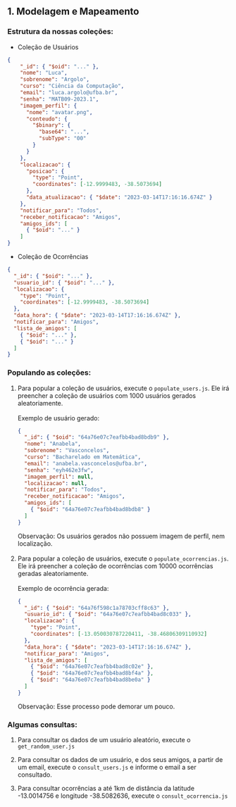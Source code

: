 ## 1. Modelagem e Mapeamento

### Estrutura da nossas coleções:

- Coleção de Usuários

```json
{
    "_id": { "$oid": "..." },
    "nome": "Luca",
    "sobrenome": "Argolo",
    "curso": "Ciência da Computação",
    "email": "luca.argolo@ufba.br",
    "senha": "MATB09-2023.1",
    "imagem_perfil": {
      "nome": "avatar.png",
      "conteudo": {
        "$binary": {
          "base64": "...",
          "subType": "00"
        }
      }
    },
    "localizacao": {
      "posicao": {
        "type": "Point",
        "coordinates": [-12.9999483, -38.5073694]
      },
      "data_atualizacao": { "$date": "2023-03-14T17:16:16.674Z" }
    },
    "notificar_para": "Todos",
    "receber_notificacao": "Amigos",
    "amigos_ids": [
      { "$oid": "..." }
    ]
}
```

- Coleção de Ocorrências

```json
{
  "_id": { "$oid": "..." },
  "usuario_id": { "$oid": "..." },
  "localizacao": {
    "type": "Point",
    "coordinates": [-12.9999483, -38.5073694]
  },
  "data_hora": { "$date": "2023-03-14T17:16:16.674Z" },
  "notificar_para": "Amigos",
  "lista_de_amigos": [
    { "$oid": "..." },
    { "$oid": "..." }
  ]
}
```

### Populando as coleções:

1. Para popular a coleção de usuários, execute o `populate_users.js`. Ele irá preencher a coleção de usuários com 1000 usuários gerados aleatoriamente.
   <br><br>
   Exemplo de usuário gerado:
    ```json
    {
      "_id": { "$oid": "64a76e07c7eafbb4bad8bdb9" },
      "nome": "Anabela",
      "sobrenome": "Vasconcelos",
      "curso": "Bacharelado em Matemática",
      "email": "anabela.vasconcelos@ufba.br",
      "senha": "eyh462e3fw",
      "imagem_perfil": null,
      "localizacao": null,
      "notificar_para": "Todos",
      "receber_notificacao": "Amigos",
      "amigos_ids": [
        { "$oid": "64a76e07c7eafbb4bad8bdb8" }
      ]
    }
    ```
   Observação: Os usuários gerados não possuem imagem de perfil, nem localização.
   <br><br>
2. Para popular a coleção de usuários, execute o `populate_ocorrencias.js`. Ele irá preencher a coleção de ocorrências com 10000 ocorrências geradas aleatoriamente.
   <br><br>
   Exemplo de ocorrência gerada:
    ```json
    {
      "_id": { "$oid": "64a76f598c1a78703cff8c63" },
      "usuario_id": { "$oid": "64a76e07c7eafbb4bad8c033" },
      "localizacao": {
        "type": "Point",
        "coordinates": [-13.050030787220411, -38.46806309110932]
      },
      "data_hora": { "$date": "2023-03-14T17:16:16.674Z" },
      "notificar_para": "Amigos",
      "lista_de_amigos": [
        { "$oid": "64a76e07c7eafbb4bad8c02e" },
        { "$oid": "64a76e07c7eafbb4bad8bf4a" },
        { "$oid": "64a76e07c7eafbb4bad8be0a" }
      ]
    }
    
    ```
   Observação: Esse processo pode demorar um pouco.

### Algumas consultas:

1. Para consultar os dados de um usuário aleatório, execute o `get_random_user.js`

2. Para consultar os dados de um usuário, e dos seus amigos, a partir de um email, execute o `consult_users.js` e informe o email a ser consultado.

3. Para consultar ocorrências a até 1km de distância da latitude -13.0014756 e longitude -38.5082636, execute o `consult_ocorrencia.js`

